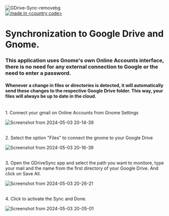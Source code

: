 ![GDrive-Sync-removebg](https://github.com/luizmarinhojr/fedora-gdrive-sync-integration/assets/100722777/870e39c0-160d-4ab0-bdc4-3c75657315bd)
<br>
<a href="https://github.com/pedromxavier/flag-badges">
    <img src="https://raw.githubusercontent.com/pedromxavier/flag-badges/main/badges/BR.svg" alt="made in <country code>">
</a>

# Synchronization to Google Drive and Gnome.

### This application uses Gnome's own Online Accounts interface, there is no need for any external connection to Google or the need to enter a password.

#### Whenever a change in files or directories is detected, it will automatically send these changes to the respective Google Drive folder. This way, your files will always be up to date in the cloud.
<br>
1. Connect your gmail on Online Accounts from Gnome Settings
<br>

![Screenshot from 2024-05-03 20-14-39](https://github.com/luizmarinhojr/gnome-gdrive-sync-integration/assets/100722777/4c7b2d9c-fe5e-45b0-9ac9-9f4fa41255a5)

<br>
2. Select the option "Files" to connect the gnome to your Google Drive
<br>

![Screenshot from 2024-05-03 20-16-39](https://github.com/luizmarinhojr/gnome-gdrive-sync-integration/assets/100722777/62b54b95-3e44-4eb4-9653-2892c8954a2a)

<br>
3. Open the GDriveSync app and select the path you want to monitore, type your mail and the name from the first directory of your Google Drive. And click on Save All.
<br>

![Screenshot from 2024-05-03 20-26-21](https://github.com/luizmarinhojr/gnome-gdrive-sync-integration/assets/100722777/5d30c604-6bad-4e3a-80a6-7269a80c7204)


<br>
4. Click to activate the Sync and Done.
<br>

![Screenshot from 2024-05-03 20-05-01](https://github.com/luizmarinhojr/gnome-gdrive-sync-integration/assets/100722777/4e76f863-7edc-4a43-aa13-d0e48b34effe)

